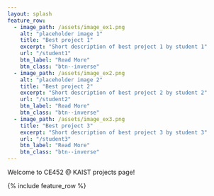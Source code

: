 ```yaml
---
layout: splash
feature_row:
  - image_path: /assets/image_ex1.png
    alt: "placeholder image 1"
    title: "Best project 1"
    excerpt: "Short description of best project 1 by student 1"
    url: "/student1"
    btn_label: "Read More"
    btn_class: "btn--inverse"
  - image_path: /assets/image_ex2.png
    alt: "placeholder image 2"
    title: "Best project 2"
    excerpt: "Short description of best project 2 by student 2"
    url: "/student2"
    btn_label: "Read More"
    btn_class: "btn--inverse"
  - image_path: /assets/image_ex3.png
    title: "Best project 3"
    excerpt: "Short description of best project 3 by student 3"
    url: "/student3"
    btn_label: "Read More"
    btn_class: "btn--inverse"
---
```

Welcome to CE452 @ KAIST projects page!

{% include feature_row %}

